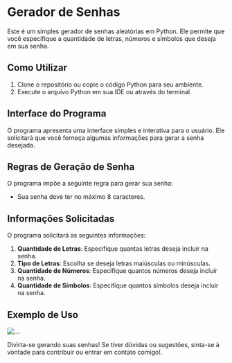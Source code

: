 # Gerador de Senhas

Este é um simples gerador de senhas aleatórias em Python. Ele permite que você especifique a quantidade de letras, números e símbolos que deseja em sua senha.

## Como Utilizar

1. Clone o repositório ou copie o código Python para seu ambiente.
2. Execute o arquivo Python em sua IDE ou através do terminal.

## Interface do Programa

O programa apresenta uma interface simples e interativa para o usuário. Ele solicitará que você forneça algumas informações para gerar a senha desejada.

## Regras de Geração de Senha

O programa impõe a seguinte regra para gerar sua senha:

- Sua senha deve ter no máximo 8 caracteres.

## Informações Solicitadas

O programa solicitará as seguintes informações:

1. **Quantidade de Letras**: Especifique quantas letras deseja incluir na senha.
2. **Tipo de Letras**: Escolha se deseja letras maiúsculas ou minúsculas.
3. **Quantidade de Números**: Especifique quantos números deseja incluir na senha.
4. **Quantidade de Símbolos**: Especifique quantos símbolos deseja incluir na senha.

## Exemplo de Uso

![...](https://i.imgur.com/IvPTgjS.png)

Divirta-se gerando suas senhas! Se tiver dúvidas ou sugestões, sinta-se à vontade para contribuir ou entrar em contato comigo!.
